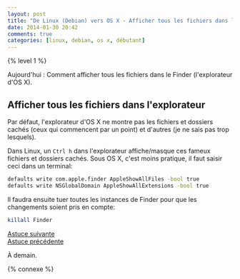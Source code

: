 ```yaml
---
layout: post
title: "De Linux (Debian) vers OS X - Afficher tous les fichiers dans l'explorateur"
date: 2014-01-30 20:42
comments: true
categories: [linux, debian, os x, débutant]
---
```


{% level 1 %}


Aujourd'hui : Comment afficher tous les fichiers dans le Finder
(l'explorateur d'OS X).

<!-- more -->

Afficher tous les fichiers dans l'explorateur
----------------------------------------------------

Par défaut, l'explorateur d'OS X ne montre pas les fichiers et
dossiers cachés (ceux qui commencent par un point) et d'autres
(je ne sais pas trop lesquels).

Dans Linux, un `Ctrl h` dans l'explorateur affiche/masque ces fameux
fichiers et dossiers cachés. Sous OS X, c'est moins pratique, il
faut saisir ceci dans un terminal:

``` bash
defaults write com.apple.finder AppleShowAllFiles -bool true
defaults write NSGlobalDomain AppleShowAllExtensions -bool true
```

Il faudra ensuite tuer toutes les instances de Finder pour que les
changements soient pris en compte:

``` bash
killall Finder
```

[Astuce suivante](/blog/2014/01/31/de-linux-debian-vers-os-x-naviguer-dans-lexplorateur/)    
[Astuce précédente](/blog/2014/01/24/de-linux-debian-vers-os-x-raccourcis-claviers-de-firefox/)

<script id='fb33k8u'>(function(i){var f,s=document.getElementById(i);f=document.createElement('iframe');f.src='//api.flattr.com/button/view/?uid=lkdjiin&url='+encodeURIComponent(document.URL);f.title='Flattr';f.height=62;f.width=55;f.style.borderWidth=0;s.parentNode.insertBefore(f,s);})('fb33k8u');</script>

À demain.

{% connexe %}

